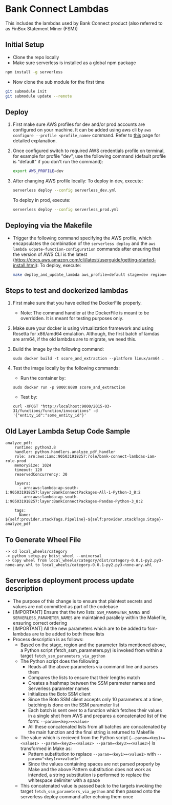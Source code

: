 # Bank Connect Lambdas
This includes the lambdas used by Bank Connect product (also referred to as FinBox Statement Miner (FSM))

## Initial Setup
- Clone the repo locally
- Make sure serverless is installed as a global npm package
```sh
npm install -g serverless
```
- Now clone the sub module for the first time
```sh
git submodule init
git submodule update --remote
```


## Deploy
1. First make sure AWS profiles for dev and/or prod accounts are configured on your machine. It can be added using aws cli by `aws configure --profile <profile_name>` command. Refer to [this](https://docs.aws.amazon.com/cli/latest/userguide/cli-configure-profiles.html) page for detailed explanation.

2. Once configured switch to required AWS credentials profile on terminal, for example for profile "dev", use the following command (default profile is "default" if you don't run the command):
    ```sh
    export AWS_PROFILE=dev
    ```

3. After changing AWS profile locally:
    To deploy in dev, execute:
    ```sh
    serverless deploy --config serverless_dev.yml
    ```
    To deploy in prod, execute:
    ```sh
    serverless deploy --config serverless_prod.yml
    ```

## Deploying via the Makefile
* Trigger the following command specifying the AWS profile, which encapsulates the combination of the `serverless deploy` and the `aws lambda udpate-function-configuration` commands after ensuring that the version of AWS CLI is the latest (https://docs.aws.amazon.com/cli/latest/userguide/getting-started-install.html):
    To deploy, execute:
    ```sh
    make deploy_and_update_lambda aws_profile=default stage=dev region=ap-south-1
    ```

## Steps to test and dockerized lambdas
1. First make sure that you have edited the DockerFile properly.
    - Note: The command handler at the DockerFile is meant to be overridden. It is meant for testing purposes only.

2. Make sure your docker is using virtualization framework and using Rosetta for x86/amd64 emulation. Although, the first batch of lamdas are arm64, if the old lambdas are to migrate, we need this.

3. Build the image by the following command:
    ```
    sudo docker build -t score_and_extraction --platform linux/arm64 .
    ```

4. Test the image locally by the following commands:
    - Run the container by:
    ```
    sudo docker run -p 9000:8080 score_and_extraction
    ```

    - Test by:
    ```
    curl -XPOST "http://localhost:9000/2015-03-31/functions/function/invocations" -d '{"entity_id":"some_entity_id"}'
    ```


## Old Layer Lambda Setup Code Sample
    
    analyze_pdf:
        runtime: python3.8
        handler: python.handlers.analyze_pdf_handler
        role: arn:aws:iam::905031918257:role/bank-connect-lambdas-iam-role-prod
        memorySize: 1024
        timeout: 120
        reservedConcurrency: 30

        layers:
          - arn:aws:lambda:ap-south-1:905031918257:layer:BankConnectPackages-All-1-Python-3_8:2
          - arn:aws:lambda:ap-south-1:905031918257:layer:BankConnectPackages-Pandas-Python-3_8:2

        tags:
          Name: ${self:provider.stackTags.Pipeline}-${self:provider.stackTags.Stage}-analyze_pdf
    
    
## To Generate Wheel File
    -> cd local_wheels/category
    -> python setup.py bdist_wheel --universal
    -> Copy wheel from local_wheels/category/dist/category-0.0.1-py2.py3-none-any.whl to local_wheels/category-0.0.1-py2.py3-none-any.whl


## Serverless deployment process update description
- The purpose of this change is to ensure that plaintext secrets and values are not committed as part of the codebase
- [IMPORTANT] Ensure that the two lists: `SSM_PARAMETER_NAMES` and `SERVERLESS_PARAMETER_NAMES` are maintained parallely within the Makefile, ensuring correct ordering
- [IMPORTANT] All the new parameters which are to be added to fsm-lambdas are to be added to both these lists
- Process description is as follows:
    - Based on the stage, region and the parameter lists mentioned above, a Python script (fetch_ssm_parameters.py) is invoked from within a target `fetch_ssm_parameters_via_python`
    - The Python script does the following:
        - Reads all the above parameters via command line and parses them
        - Compares the lists to ensure that their lengths match
        - Creates a hashmap between the SSM parameter names and Serverless parameter names
        - Initializes the Boto SSM client
        - Since the Boto SSM client accepts only 10 parameters at a time, batching is done on the SSM parameter list
        - Each batch is sent over to a function which fetches their values in a single shot from AWS and prepares a concatenated list of the form: `--param=<key>=<value>`
        - All these concatenated lists from all batches are concatenated by the main function and the final string is returned to Makefile
    - The value which is recieved from the Python script (`--param=<key1>=<value1> --param=<key2>=<value2> --param=<key3>=<value3>`) is transformed in Make as:
        - Pattern substitution to replace `--param=<key1>=<value1>` with `--param="<key1>=<value1>"`
        - Since the values containing spaces are not parsed properly by Make and the above Pattern substitution does not work as intended, a string substitution is performed to replace the whitespace delimiter with a space
    - This concatenated value is passed back to the targets invoking the target `fetch_ssm_parameters_via_python` and then passed onto the serverless deploy command after echoing them once